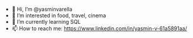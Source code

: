 - 👋 Hi, I’m @yasminvarella
- 👀 I’m interested in food, travel, cinema
- 🌱 I’m currently learning SQL
- 📫 How to reach me: https://www.linkedin.com/in/yasmin-v-61a5891aa/

<!---
yasminvarella/yasminvarella is a ✨ special ✨ repository because its `README.md` (this file) appears on your GitHub profile.
You can click the Preview link to take a look at your changes.
--->
